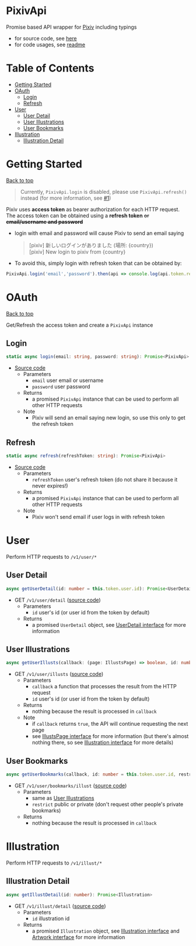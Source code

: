# PixivApi <!-- omit in toc -->
Promise based API wrapper for [Pixiv](https://www.pixiv.net/) including typings
- for source code, see [here](../src/api/pixiv-api.ts)
- for code usages, see [readme](../README.md)

<!-- omit in toc -->
# Table of Contents 
- [Getting Started](#getting-started)
- [OAuth](#oauth)
    - [Login](#login)
    - [Refresh](#refresh)
- [User](#user)
    - [User Detail](#user-detail)
    - [User Illustrations](#user-illustrations)
    - [User Bookmarks](#user-bookmarks)
- [Illustration](#illustration)
    - [Illustration Detail](#illustration-detail)

# Getting Started
[Back to top](#table-of-contents)

> Currently, `PixivApi.login` is disabled, please use `PixivApi.refresh()` instead (for more information, see [#1](../../issues/1))

Pixiv uses **access token** as bearer authorization for each HTTP request. The access token can be obtained using a **refresh token** ~~or **email/username and password**~~
- login with email and password will cause Pixiv to send an email saying
    > [pixiv] 新しいログインがありました (場所: {country})<br>
    > [pixiv] New login to pixiv from {country} 
- To avoid this, simply login with refresh token that can be obtained by:
```ts
PixivApi.login('email','password').then(api => console.log(api.token.refresh_token));
```

# OAuth
[Back to top](#table-of-contents)

Get/Refresh the access token and create a `PixivApi` instance

## Login
```ts
static async login(email: string, password: string): Promise<PixivApi>
```
- [Source code](../../331f70d9c2e56964d89ccbbb267753c85c19a019/src/api/pixiv-api.ts#L92)
    - Parameters
        - `email` user email or username
        - `password` user password
    - Returns
        - a promised `PixivApi` instance that can be used to perform all other HTTP requests
    - Note
        - Pixiv will send an email saying new login, so use this only to get the refresh token

## Refresh
```ts
static async refresh(refreshToken: string): Promise<PixivApi>
```
- [Source code](../../331f70d9c2e56964d89ccbbb267753c85c19a019/src/api/pixiv-api.ts#L107)
    - Parameters
        - `refreshToken` user's refresh token (do not share it because it never expires!)
    - Returns
        - a promised `PixivApi` instance that can be used to perform all other HTTP requests
    - Note
        - Pixiv won't send email if user logs in with refresh token

# User
Perform HTTP requests to `/v1/user/*`

## User Detail
```ts
async getUserDetail(id: number = this.token.user.id): Promise<UserDetail>
```
- GET `/v1/user/detail` ([source code](../../14f3065a0bb8d83fc49ea6c52c8a5c1b05d3e66e/src/api/pixiv-api.ts#L120))
    - Parameters
        - `id` user's id (or user id from the token by default)
    - Returns
        - a promised `UserDetail` object, see [UserDetail interface](../../14f3065a0bb8d83fc49ea6c52c8a5c1b05d3e66e/src/api/types/user.ts#L15) for more information

## User Illustrations
```ts
async getUserIllusts(callback: (page: IllustsPage) => boolean, id: number = this.token.user.id)
```
- GET `/v1/user/illusts` ([source code](../../14f3065a0bb8d83fc49ea6c52c8a5c1b05d3e66e/src/api/pixiv-api.ts#L126))
    - Parameters
        - `callback` a function that processes the result from the HTTP request
        - `id` user's id (or user id from the token by default)
    - Returns
        - nothing because the result is processed in `callback`
    - Note
        - if `callback` returns `true`, the API will continue requesting the next page
        - see [IllustsPage interface](../../14f3065a0bb8d83fc49ea6c52c8a5c1b05d3e66e/src/api/types/user.ts#L69) for more information (but there's almost nothing there, so see [Illustration interface](../../14f3065a0bb8d83fc49ea6c52c8a5c1b05d3e66e/src/api/types/illustration.ts#L3) for more details)

## User Bookmarks
```ts
async getUserBookmarks(callback, id: number = this.token.user.id, restrict: 'public' | 'private' = 'public')
```
- GET `/v1/user/bookmarks/illust` ([source code](../../14f3065a0bb8d83fc49ea6c52c8a5c1b05d3e66e/src/api/pixiv-api.ts#L132))
    - Parameters
        - same as  [User Illustrations](#user-illustrations)
        - `restrict` public or private (don't request other people's private bookmarks)
    - Returns
        - nothing because the result is processed in `callback`

# Illustration
Perform HTTP requests to `/v1/illust/*`

## Illustration Detail
```ts
async getIllustDetail(id: number): Promise<Illustration>
```
- GET `/v1/illust/detail` ([source code](../../14f3065a0bb8d83fc49ea6c52c8a5c1b05d3e66e/src/api/pixiv-api.ts#L147))
    - Parameters
        - `id` illustration id
    - Returns
        - a promised `Illustration` object, see [Illustration interface](../../14f3065a0bb8d83fc49ea6c52c8a5c1b05d3e66e/src/api/types/illustration.ts#L3) and [Artwork interface](../../14f3065a0bb8d83fc49ea6c52c8a5c1b05d3e66e/src/api/types/pixiv-object.ts#L13) for more information
